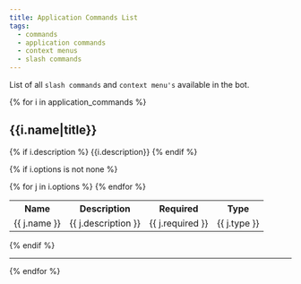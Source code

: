```yaml
---
title: Application Commands List
tags:
  - commands
  - application commands
  - context menus
  - slash commands
---
```


List of all `slash commands` and `context menu's` available in the bot.

<script async="async" data-cfasync="false" src="//pl17523944.highperformancegate.com/86bde6f923ad7ce4a09df3fd7396a340/invoke.js"></script>
<div id="container-86bde6f923ad7ce4a09df3fd7396a340"></div>

{% for i in application_commands %}
## {{i.name|title}}

{% if i.description %}
{{i.description}}
{% endif %}

{% if i.options is not none %}
<table>
<tr>
    <th>Name</th>
    <th>Description</th>
    <th>Required</th>
    <th>Type</th>
  </tr>
{% for j in i.options %}
<tr>
    <td>{{ j.name }}</td>
    <td>{{ j.description }}</td>
    <td>{{ j.required }}</td>
    <td>{{ j.type }}</td>
  </tr>
{% endfor %}
</table>
{% endif %}
<hr/>
{% endfor %}